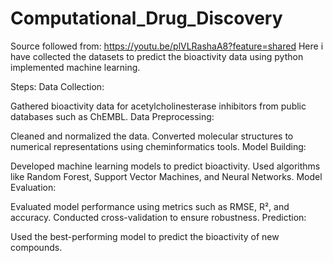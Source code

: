 # Computational_Drug_Discovery
Source followed from: https://youtu.be/plVLRashaA8?feature=shared
Here i have collected the datasets to predict the bioactivity data using python implemented machine learning.

Steps:
Data Collection:

Gathered bioactivity data for acetylcholinesterase inhibitors from public databases such as ChEMBL.
Data Preprocessing:

Cleaned and normalized the data.
Converted molecular structures to numerical representations using cheminformatics tools.
Model Building:

Developed machine learning models to predict bioactivity.
Used algorithms like Random Forest, Support Vector Machines, and Neural Networks.
Model Evaluation:

Evaluated model performance using metrics such as RMSE, R², and accuracy.
Conducted cross-validation to ensure robustness.
Prediction:

Used the best-performing model to predict the bioactivity of new compounds.
